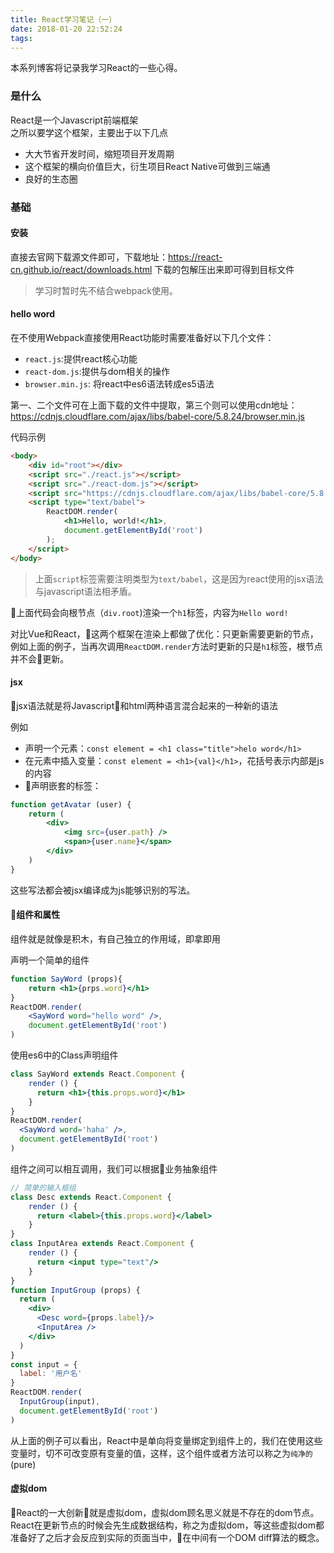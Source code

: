 ```yaml
---
title: React学习笔记（一）
date: 2018-01-20 22:52:24
tags:
---
```


本系列博客将记录我学习React的一些心得。

### 是什么

React是一个Javascript前端框架\
之所以要学这个框架，主要出于以下几点
- 大大节省开发时间，缩短项目开发周期
- 这个框架的横向价值巨大，衍生项目React Native可做到三端通
- 良好的生态圈

### 基础

#### 安装

直接去官网下载源文件即可，下载地址：https://react-cn.github.io/react/downloads.html
下载的包解压出来即可得到目标文件

> 学习时暂时先不结合webpack使用。

#### hello word

在不使用Webpack直接使用React功能时需要准备好以下几个文件：
- `react.js`:提供react核心功能
- `react-dom.js`:提供与dom相关的操作
- `browser.min.js`: 将react中es6语法转成es5语法

第一、二个文件可在上面下载的文件中提取，第三个则可以使用cdn地址：https://cdnjs.cloudflare.com/ajax/libs/babel-core/5.8.24/browser.min.js

代码示例

```html
<body>
    <div id="root"></div>
    <script src="./react.js"></script>
    <script src="./react-dom.js"></script>
    <script src="https://cdnjs.cloudflare.com/ajax/libs/babel-core/5.8.24/browser.min.js"></script>
    <script type="text/babel">
        ReactDOM.render(
            <h1>Hello, world!</h1>,
            document.getElementById('root')
        );
    </script>
</body>
```

> 上面`script`标签需要注明类型为`text/babel`，这是因为react使用的jsx语法与javascript语法相矛盾。

上面代码会向根节点（`div.root`)渲染一个`h1`标签，内容为`Hello word!`

对比Vue和React，这两个框架在渲染上都做了优化：只更新需要更新的节点，例如上面的例子，当再次调用`ReactDOM.render`方法时更新的只是`h1`标签，根节点并不会更新。

#### jsx

jsx语法就是将Javascript和html两种语言混合起来的一种新的语法

例如

- 声明一个元素：`const element = <h1 class="title">helo word</h1>`
- 在元素中插入变量：`const element = <h1>{val}</h1>`，花括号表示内部是js的内容
- 声明嵌套的标签：
```jsx
function getAvatar (user) {
    return (
        <div>
            <img src={user.path} />
            <span>{user.name}</span>
        </div>
    )
}
```

这些写法都会被jsx编译成为js能够识别的写法。

#### 组件和属性

组件就是就像是积木，有自己独立的作用域，即拿即用

声明一个简单的组件

```jsx
function SayWord (props){
    return <h1>{prps.word}</h1>
}
ReactDOM.render(
    <SayWord word="hello word" />,
    document.getElementById('root')
)
```

使用es6中的Class声明组件

```jsx
class SayWord extends React.Component {
    render () {
      return <h1>{this.props.word}</h1>
    }
}
ReactDOM.render(
  <SayWord word='haha' />,
  document.getElementById('root')
)
```

组件之间可以相互调用，我们可以根据业务抽象组件

```jsx
// 简单的输入框组
class Desc extends React.Component {
    render () {
      return <label>{this.props.word}</label>
    }
}
class InputArea extends React.Component {
    render () {
      return <input type="text"/>
    }
}
function InputGroup (props) {
  return (
    <div>
      <Desc word={props.label}/>
      <InputArea />
    </div>
  )
}
const input = {
  label: '用户名'
}
ReactDOM.render(
  InputGroup(input),
  document.getElementById('root')
)
```

从上面的例子可以看出，React中是单向将变量绑定到组件上的，我们在使用这些变量时，切不可改变原有变量的值，这样，这个组件或者方法可以称之为`纯净的`(pure)

#### 虚拟dom

React的一大创新就是虚拟dom，虚拟dom顾名思义就是不存在的dom节点。React在更新节点的时候会先生成数据结构，称之为虚拟dom，等这些虚拟dom都准备好了之后才会反应到实际的页面当中，在中间有一个DOM diff算法的概念。
